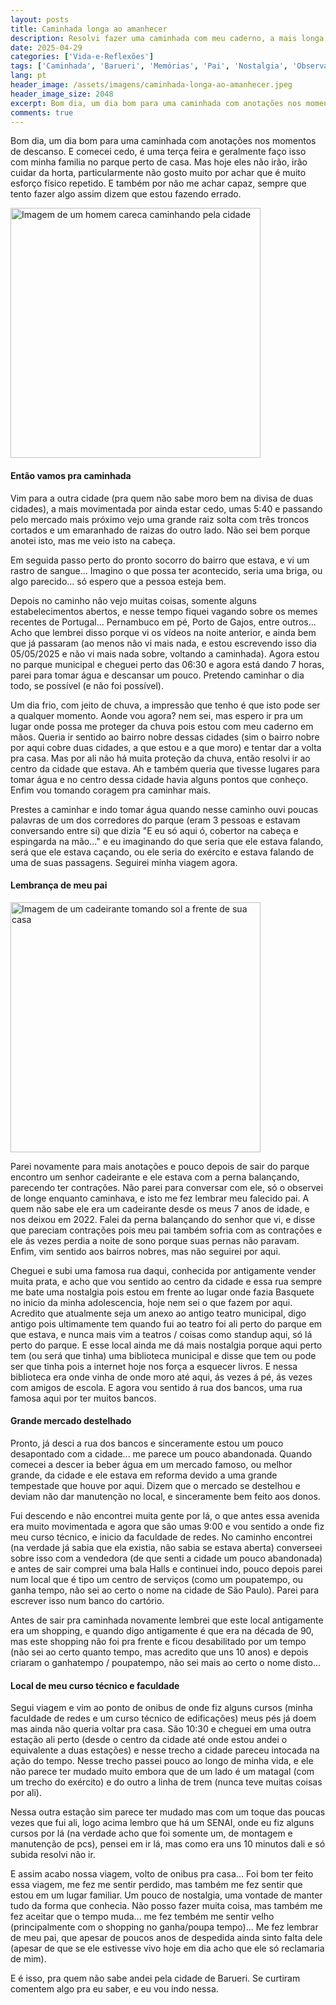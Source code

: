 ```yaml
---
layout: posts
title: Caminhada longa ao amanhecer
description: Resolvi fazer uma caminhada com meu caderno, a mais longa que eu pudesse naquele dia.
date: 2025-04-29
categories: ['Vida-e-Reflexões']
tags: ['Caminhada', 'Barueri', 'Memórias', 'Pai', 'Nostalgia', 'Observação', 'Mercado', 'Pronto Socorro', 'Rua da Prata', 'Biblioteca Municipal', 'SENAI', 'Ganha Tempo', 'Tempo', 'Sentimento de Perda', 'caminhadas', 'reflexoes', 'cotidiano']
lang: pt
header_image: /assets/imagens/caminhada-longa-ao-amanhecer.jpeg
header_image_size: 2048
excerpt: Bom dia, um dia bom para uma caminhada com anotações nos momentos de descanso. E comecei cedo, é ...
comments: true
---
```


Bom dia, um dia bom para uma caminhada com anotações nos momentos de descanso. E comecei cedo, é uma terça feira e geralmente faço isso com minha familia no parque perto de casa. Mas hoje eles não irão, irão cuidar da horta, particularmente não gosto muito por achar que é muito esforço físico repetido. E também por não me achar capaz, sempre que tento fazer algo assim dizem que estou fazendo errado.

<img loading='lazy' alt="Imagem de um homem careca caminhando pela cidade" src="{{ '/assets/imagens/caminhada-longa-ao-amanhecer.jpeg' | relative_url }}" width="400" height="400">

#### Então vamos pra caminhada

Vim para a outra cidade (pra quem não sabe moro bem na divisa de duas cidades), a mais movimentada por ainda estar cedo, umas 5:40 e passando pelo mercado mais próximo vejo uma grande raiz solta com três troncos cortados e um emaranhado de raizas do outro lado. Não sei bem porque anotei isto, mas me veio isto na cabeça.

Em seguida passo perto do pronto socorro do bairro que estava, e vi um rastro de sangue... Imagino o que possa ter acontecido, seria uma briga, ou algo parecido... só espero que a pessoa esteja bem.

Depois no caminho não vejo muitas coisas, somente alguns estabelecimentos abertos, e nesse tempo fiquei vagando sobre os memes recentes de Portugal... Pernambuco em pé, Porto de Gajos, entre outros... Acho que lembrei disso porque vi os vídeos na noite anterior, e ainda bem que já passaram (ao menos não vi mais nada, e estou escrevendo isso dia 05/05/2025 e não vi mais nada sobre, voltando a caminhada). Agora estou no parque municipal e cheguei perto das 06:30 e agora está dando 7 horas, parei para tomar água e descansar um pouco. Pretendo caminhar o dia todo, se possível (e não foi possível).

Um dia frio, com jeito de chuva, a impressão que tenho é que isto pode ser a qualquer momento. Aonde vou agora? nem sei, mas espero ir pra um lugar onde possa me proteger da chuva pois estou com meu caderno em mãos. Queria ir sentido ao bairro nobre dessas cidades (sim o bairro nobre por aqui cobre duas cidades, a que estou e a que moro) e tentar dar a volta pra casa. Mas por ali não há muita proteção da chuva, então resolvi ir ao centro da cidade que estava. Ah e também queria que tivesse lugares para tomar água e no centro dessa cidade havia alguns pontos que conheço. Enfim vou tomando coragem pra caminhar mais.

Prestes a caminhar e indo tomar água quando nesse caminho ouvi poucas palavras de um dos corredores do parque (eram 3 pessoas e estavam conversando entre si) que dizia "E eu só aqui ó, cobertor na cabeça e espingarda na mão..." e eu imaginando do que seria que ele estava falando, será que ele estava caçando, ou ele seria do exército e estava falando de uma de suas passagens. Seguirei minha viagem agora.

#### Lembrança de meu pai

<img loading='lazy' alt="Imagem de um cadeirante tomando sol a frente de sua casa" src="{{ '/assets/imagens/cadeirante-tomando-sol.jpeg' | relative_url }}" width="400" height="400">

Parei novamente para mais anotações e pouco depois de sair do parque encontro um senhor cadeirante e ele estava com a perna balançando, parecendo ter contrações. Não parei para conversar com ele, só o observei de longe enquanto caminhava, e isto me fez lembrar meu falecido pai. A quem não sabe ele era um cadeirante desde os meus 7 anos de idade,  e nos deixou em 2022. Falei da perna balançando do senhor que vi, e disse que pareciam contrações pois meu pai também sofria com as contrações e ele ás vezes perdia a noite de sono porque suas pernas não paravam. Enfim, vim sentido aos bairros nobres, mas não seguirei por aqui.

Cheguei e subi uma famosa rua daqui, conhecida por antigamente vender muita prata, e acho que vou sentido ao centro da cidade e essa rua sempre me bate uma nostalgia pois estou em frente ao lugar onde fazia Basquete no inicio da minha adolescencia, hoje nem sei o que fazem por aqui. Acredito que atualmente seja um anexo ao antigo teatro municipal, digo antigo pois ultimamente tem quando fui ao teatro foi ali perto do parque em que estava, e nunca mais vim a teatros / coisas como standup aqui, só lá perto do parque. E esse local ainda me dá mais nostalgia porque aqui perto tem (ou será que tinha) uma biblioteca municipal e disse que tem ou pode ser que tinha pois a internet hoje nos força a esquecer livros. E nessa biblioteca era onde vinha de onde moro até aqui, ás vezes á pé, ás vezes com amigos de escola. E agora vou sentido á rua dos bancos, uma rua famosa aqui por ter muitos bancos.

#### Grande mercado destelhado

Pronto, já desci a rua dos bancos e sinceramente estou um pouco desapontado com a cidade... me parece um pouco abandonada. Quando comecei a descer ia beber água em um mercado famoso, ou melhor grande, da cidade e ele estava em reforma devido a uma grande tempestade que houve por aqui. Dizem que o mercado se destelhou e deviam não dar manutenção no local, e sinceramente bem feito aos donos.

Fui descendo e não encontrei muita gente por lá, o que antes essa avenida era muito movimentada e agora que são umas 9:00 e vou sentido a onde fiz meu curso técnico, e inicio da faculdade de redes. No caminho encontrei (na verdade já sabia que ela existia, não sabia se estava aberta) converseei sobre isso com a vendedora (de que senti a cidade um pouco abandonada) e antes de sair comprei uma bala Halls e continuei indo, pouco depois parei num local que é tipo um centro de serviços (como um poupatempo, ou ganha tempo, não sei ao certo o nome na cidade de São Paulo). Parei para escrever isso num banco do cartório.

Antes de sair pra caminhada novamente lembrei que este local antigamente era um shopping, e quando digo antigamente é que era na década de 90, mas este shopping não foi pra frente e ficou desabilitado por um tempo (não sei ao certo quanto tempo, mas acredito que uns 10 anos) e depois criaram o ganhatempo / poupatempo, não sei mais ao certo o nome disto...

#### Local de meu curso técnico e faculdade

Segui viagem e vim ao ponto de onibus de onde fiz alguns cursos (minha faculdade de redes e um curso técnico de edificações) meus pés já doem mas ainda não queria voltar pra casa. São 10:30 e cheguei em uma outra estação ali perto (desde o centro da cidade até onde estou andei o equivalente a duas estações) e nesse trecho a cidade pareceu intocada na ação do tempo. Nesse trecho passei pouco ao longo de minha vida, e ele não parece ter mudado muito embora que de um lado é um matagal (com um trecho do exército) e do outro a linha de trem (nunca teve muitas coisas por ali).

Nessa outra estação sim parece ter mudado mas com um toque das poucas vezes que fui ali, logo acima lembro que há um SENAI, onde eu fiz alguns cursos por lá (na verdade acho que foi somente um, de montagem e manutenção de pcs), pensei em ir lá, mas como era uns 10 minutos dali e só subida resolvi não ir.

E assim acabo nossa viagem, volto de onibus pra casa... Foi bom ter feito essa viagem, me fez me sentir perdido, mas também me fez sentir que estou em um lugar familiar. Um pouco de nostalgia, uma vontade de manter tudo da forma que conhecia. Não posso fazer muita coisa, mas também me fez aceitar que o tempo muda... me fez tembém me sentir velho (principalmente com o shopping no ganha/poupa tempo)... Me fez lembrar de meu pai, que apesar de poucos anos de despedida ainda sinto falta dele (apesar de que se ele estivesse vivo hoje em dia acho que ele só reclamaria de mim).

E é isso, pra quem não sabe andei pela cidade de Barueri. Se curtiram comentem algo pra eu saber, e eu vou indo nessa.